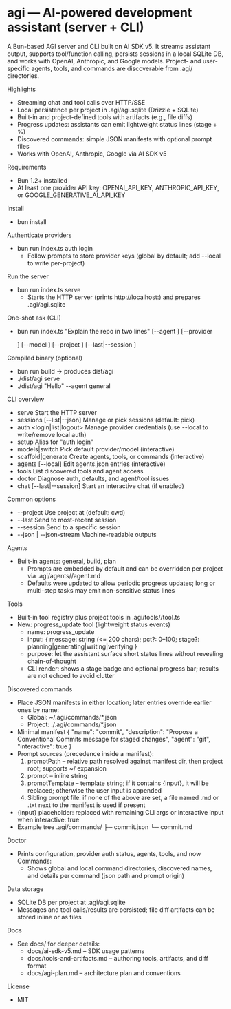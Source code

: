 # agi — AI-powered development assistant (server + CLI)

A Bun-based AGI server and CLI built on AI SDK v5. It streams assistant output, supports tool/function calling, persists sessions in a local SQLite DB, and works with OpenAI, Anthropic, and Google models. Project- and user-specific agents, tools, and commands are discoverable from .agi/ directories.

Highlights
- Streaming chat and tool calls over HTTP/SSE
- Local persistence per project in .agi/agi.sqlite (Drizzle + SQLite)
- Built-in and project-defined tools with artifacts (e.g., file diffs)
- Progress updates: assistants can emit lightweight status lines (stage + %)
- Discovered commands: simple JSON manifests with optional prompt files
- Works with OpenAI, Anthropic, Google via AI SDK v5

Requirements
- Bun 1.2+ installed
- At least one provider API key: OPENAI_API_KEY, ANTHROPIC_API_KEY, or GOOGLE_GENERATIVE_AI_API_KEY

Install
- bun install

Authenticate providers
- bun run index.ts auth login
  - Follow prompts to store provider keys (global by default; add --local to write per-project)

Run the server
- bun run index.ts serve
  - Starts the HTTP server (prints http://localhost:<port>) and prepares .agi/agi.sqlite

One-shot ask (CLI)
- bun run index.ts "Explain the repo in two lines" [--agent <name>] [--provider <p>] [--model <m>] [--project <path>] [--last|--session <id>]

Compiled binary (optional)
- bun run build  → produces dist/agi
- ./dist/agi serve
- ./dist/agi "Hello" --agent general

CLI overview
- serve                    Start the HTTP server
- sessions [--list|--json] Manage or pick sessions (default: pick)
- auth <login|list|logout> Manage provider credentials (use --local to write/remove local auth)
- setup                   Alias for "auth login"
- models|switch           Pick default provider/model (interactive)
- scaffold|generate       Create agents, tools, or commands (interactive)
- agents [--local]        Edit agents.json entries (interactive)
- tools                   List discovered tools and agent access
- doctor                  Diagnose auth, defaults, and agent/tool issues
- chat [--last|--session] Start an interactive chat (if enabled)

Common options
- --project <path>         Use project at <path> (default: cwd)
- --last                   Send to most-recent session
- --session <id>           Send to a specific session
- --json | --json-stream   Machine-readable outputs

Agents
- Built-in agents: general, build, plan
  - Prompts are embedded by default and can be overridden per project via .agi/agents/<agent>/agent.md
  - Defaults were updated to allow periodic progress updates; long or multi-step tasks may emit non-sensitive status lines

Tools
- Built-in tool registry plus project tools in .agi/tools/<tool>/tool.ts
- New: progress_update tool (lightweight status events)
  - name: progress_update
  - input: { message: string (<= 200 chars); pct?: 0–100; stage?: planning|generating|writing|verifying }
  - purpose: let the assistant surface short status lines without revealing chain-of-thought
  - CLI render: shows a stage badge and optional progress bar; results are not echoed to avoid clutter

Discovered commands
- Place JSON manifests in either location; later entries override earlier ones by name:
  - Global: ~/.agi/commands/*.json
  - Project: ./.agi/commands/*.json
- Minimal manifest
  {
    "name": "commit",
    "description": "Propose a Conventional Commits message for staged changes",
    "agent": "git",
    "interactive": true
  }
- Prompt sources (precedence inside a manifest):
  1) promptPath – relative path resolved against manifest dir, then project root; supports ~/ expansion
  2) prompt – inline string
  3) promptTemplate – template string; if it contains {input}, it will be replaced; otherwise the user input is appended
  4) Sibling prompt file: if none of the above are set, a file named <manifestName>.md or .txt next to the manifest is used if present
- {input} placeholder: replaced with remaining CLI args or interactive input when interactive: true
- Example tree
  .agi/commands/
  ├─ commit.json
  └─ commit.md

Doctor
- Prints configuration, provider auth status, agents, tools, and now Commands:
  - Shows global and local command directories, discovered names, and details per command (json path and prompt origin)

Data storage
- SQLite DB per project at .agi/agi.sqlite
- Messages and tool calls/results are persisted; file diff artifacts can be stored inline or as files

Docs
- See docs/ for deeper details:
  - docs/ai-sdk-v5.md – SDK usage patterns
  - docs/tools-and-artifacts.md – authoring tools, artifacts, and diff format
  - docs/agi-plan.md – architecture plan and conventions

License
- MIT
